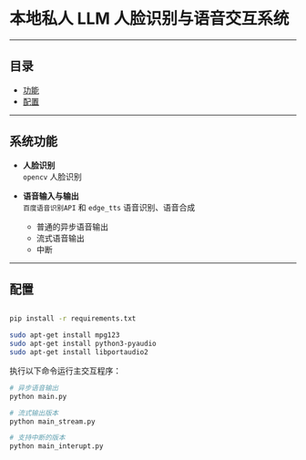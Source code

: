 # 本地私人 LLM 人脸识别与语音交互系统



---

## 目录

- [功能](#功能)
- [配置](#配置)

---

## 系统功能

- **人脸识别**  
  `opencv` 人脸识别

- **语音输入与输出**  
   `百度语音识别API` 和 `edge_tts` 语音识别、语音合成
  - 普通的异步语音输出
  - 流式语音输出
  - 中断


---


## 配置
```bash

pip install -r requirements.txt

sudo apt-get install mpg123
sudo apt-get install python3-pyaudio
sudo apt-get install libportaudio2

```

执行以下命令运行主交互程序：

```bash
# 异步语音输出
python main.py

# 流式输出版本
python main_stream.py 

# 支持中断的版本
python main_interupt.py
```
